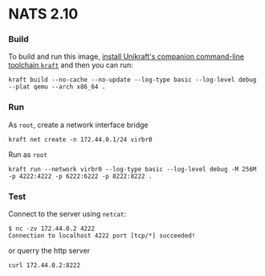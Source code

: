 # NATS 2.10

### Build
To build and run this image, [install Unikraft's companion command-line toolchain `kraft`](https://unikraft.org/docs/cli) and then you can run:

```console
kraft build --no-cache --no-update --log-type basic --log-level debug --plat qemu --arch x86_64 .
```

### Run
As `root`, create a network interface bridge

```console
kraft net create -n 172.44.0.1/24 virbr0
```

Run as `root` 
```console
kraft run --network virbr0 --log-type basic --log-level debug -M 256M -p 4222:4222 -p 6222:6222 -p 8222:8222 .
```

### Test
Connect to the server using `netcat`:

```console
$ nc -zv 172.44.0.2 4222
Connection to localhost 4222 port [tcp/*] succeeded! 
```

or querry the http server

```console
curl 172.44.0.2:8222
```